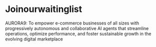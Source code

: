 # Joinourwaitinglist
AURORA9: To empower e-commerce businesses of all sizes with progressively autonomous and collaborative AI agents that streamline operations, optimize performance, and foster sustainable growth in the evolving digital marketplace
